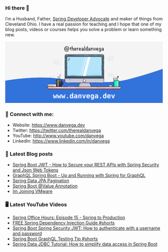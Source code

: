### Hi there 👋

I’m a Husband, Father, [Spring Developer Advocate](https://tanzu.vmware.com/developer/advocates/) and maker of things from Cleveland Ohio. I have a real passion for teaching and I hope that one of my blog posts, videos or courses helps you solve a problem or learn something new.

![Profile Header](./github_profile_header.png)

### 🤝 Connect with me:

- Website: https://www.danvega.dev
- Twitter: https://twitter.com/therealdanvega
- YouTube: http://www.youtube.com/danvega
- LinkedIn: https://www.linkedin.com/in/danvega

### 📝 Latest Blog posts

<!-- BLOG-POST-LIST:START -->
- [Spring Boot JWT - How to Secure your REST APIs with Spring Security and Json Web Tokens](https://www.danvega.dev/blog/2022/09/06/spring-security-jwt)
- [GraphQL Spring Boot - Up and Running with Spring for GraphQL](https://www.danvega.dev/blog/2022/05/17/spring-for-graphql)
- [Spring Data JPA Pagination](https://www.danvega.dev/blog/2022/05/12/spring-data-jpa-pagination)
- [Spring Boot @Value Annotation](https://www.danvega.dev/blog/2022/05/11/spring-boot-value-annotation)
- [Im Joining VMware](https://www.danvega.dev/blog/2022/01/24/im-joining-vmware)
<!-- BLOG-POST-LIST:END -->

### 🖥 Latest YouTube Videos

<!-- YOUTUBE:START -->
- [Spring Office Hours: Episode 15 - Spring to Production](https://www.youtube.com/watch?v=1cLu3sz56wY)
- [FREE Spring Dependency Injection Guide #shorts](https://www.youtube.com/watch?v=Qx5j6p-b8gs)
- [Spring Boot Spring Security JWT: How to authenticate with a username and password](https://www.youtube.com/watch?v=UaB-0e76LdQ)
- [Spring Boot GraphQL Testing Tip #shorts](https://www.youtube.com/watch?v=7qdyalH7mf4)
- [Spring Data JDBC Tutorial: How to simplify data access in Spring Boot](https://www.youtube.com/watch?v=l_T0nQNbFiM)
<!-- YOUTUBE:END -->
